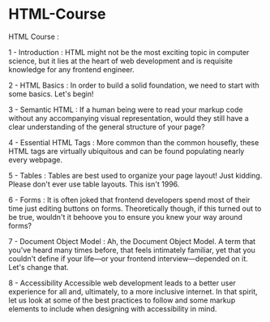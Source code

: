 # HTML-Course
HTML Course :

  1 - Introduction : 
  HTML might not be the most exciting topic in computer science,
  but it lies at the heart of web development and is requisite knowledge for any frontend engineer.
  
  2 - HTML Basics : 
  In order to build a solid foundation, we need to start with some basics. Let's begin!
  
  3 - Semantic HTML : 
  If a human being were to read your markup code without any accompanying visual representation, 
  would they still have a clear understanding of the general structure of your page?
  
  4 - Essential HTML Tags : 
  More common than the common housefly,
  these HTML tags are virtually ubiquitous and can be found populating nearly every webpage.
  
  5 - Tables :
  Tables are best used to organize your page layout! 
  Just kidding. Please don't ever use table layouts. This isn't 1996.

  6 - Forms :
  It is often joked that frontend developers spend most of their time just editing buttons on forms. 
  Theoretically though, if this turned out to be true, wouldn't it behoove you to ensure you knew your way around forms?


  7 - Document Object Model :
  Ah, the Document Object Model. A term that you've heard many times before, that feels intimately familiar, yet that you couldn't define if your life—or your frontend interview—depended on it. Let's change that.
  
  8 - Accessibility
    Accessible web development leads to a better user experience for all and, ultimately, to a more inclusive internet. In that spirit, let us look at some       of the best practices to follow and some markup elements to include when designing with accessibility in mind.

